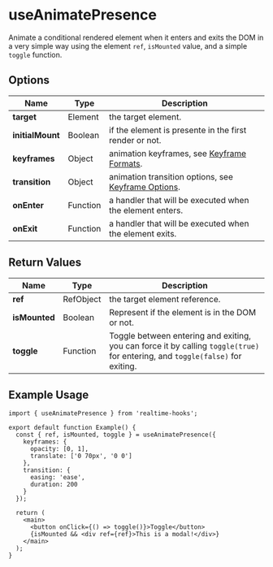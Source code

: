 # useAnimatePresence

Animate a conditional rendered element when it enters and exits the DOM in a very simple way using the element `ref`, `isMounted` value, and a simple `toggle` function.

## Options

| Name             | Type     | Description                                                                                                                                   |
| ---------------- | -------- | --------------------------------------------------------------------------------------------------------------------------------------------- |
| **target**       | Element  | the target element.                                                                                                                           |
| **initialMount** | Boolean  | if the element is presente in the first render or not.                                                                                        |
| **keyframes**    | Object   | animation keyframes, see [Keyframe Formats](https://developer.mozilla.org/en-US/docs/Web/API/Web_Animations_API/Keyframe_Formats).            |
| **transition**   | Object   | animation transition options, see [Keyframe Options](https://developer.mozilla.org/en-US/docs/Web/API/KeyframeEffect/KeyframeEffect#options). |
| **onEnter**      | Function | a handler that will be executed when the element enters.                                                                                      |
| **onExit**       | Function | a handler that will be executed when the element exits.                                                                                       |

## Return Values

| Name          | Type      | Description                                                                                                                    |
| ------------- | --------- | ------------------------------------------------------------------------------------------------------------------------------ |
| **ref**       | RefObject | the target element reference.                                                                                                  |
| **isMounted** | Boolean   | Represent if the element is in the DOM or not.                                                                                 |
| **toggle**    | Function  | Toggle between entering and exiting, you can force it by calling `toggle(true)` for entering, and `toggle(false)` for exiting. |

## Example Usage

```tsx
import { useAnimatePresence } from 'realtime-hooks';

export default function Example() {
  const { ref, isMounted, toggle } = useAnimatePresence({
    keyframes: {
      opacity: [0, 1],
      translate: ['0 70px', '0 0']
    },
    transition: {
      easing: 'ease',
      duration: 200
    }
  });

  return (
    <main>
      <button onClick={() => toggle()}>Toggle</button>
      {isMounted && <div ref={ref}>This is a modal!</div>}
    </main>
  );
}
```
